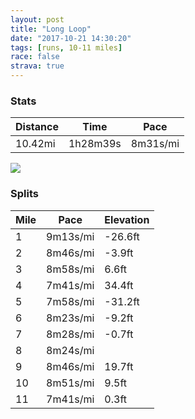 ```yaml
---
layout: post
title: "Long Loop"
date: "2017-10-21 14:30:20"
tags: [runs, 10-11 miles]
race: false
strava: true
---
```


### Stats

| Distance | Time | Pace |
|----------|------|------|
|10.42mi|1h28m39s|8m31s/mi|

<img src='https://maps.googleapis.com/maps/api/staticmap?maptype=roadmap&path=enc:wwrwFbiqbMrA}EyPuLFkAlS}q@~Fe@|KyK`}@hJz]dJ|RdJ~CzF[h}@lCpExAzIbIhJVnCtC`@s@`Ez@xCq@fB`B~^`B`GpFfEnEzP~GtBSxD~DzLr@rNcDrAJnD}AlDyJfAi@rNaHpJsH_HgBtDiVqD_@cGgEmAqFzFmYyCl@iTmFgAkhAmJi@sAsp@aBwPaFZcEwV_PzEcN}@wDzDkOcB{BrEkNsAmCvAoIhBqEfBbAhAoF`FqHbF{T|Cd@jByBAmC|C{HjR`JnCiG&key=AIzaSyC1MId7bFpkLXNAaYhBSTb8jLyiSqzbDtM&size=800x800&markers=color:yellow|label:S|40.73356,-73.98562&markers=color:green|label:F|40.73397,-73.98471000000002'>

### Splits

| Mile | Pace | Elevation |
|------|------|-----------|
|1|9m13s/mi|-26.6ft|
|2|8m46s/mi|-3.9ft|
|3|8m58s/mi|6.6ft|
|4|7m41s/mi|34.4ft|
|5|7m58s/mi|-31.2ft|
|6|8m23s/mi|-9.2ft|
|7|8m28s/mi|-0.7ft|
|8|8m24s/mi||
|9|8m46s/mi|19.7ft|
|10|8m51s/mi|9.5ft|
|11|7m41s/mi|0.3ft|
